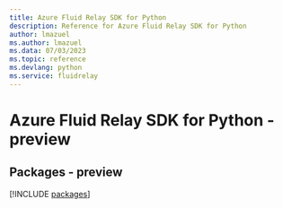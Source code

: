 ```yaml
---
title: Azure Fluid Relay SDK for Python
description: Reference for Azure Fluid Relay SDK for Python
author: lmazuel
ms.author: lmazuel
ms.data: 07/03/2023
ms.topic: reference
ms.devlang: python
ms.service: fluidrelay
---
```

# Azure Fluid Relay SDK for Python - preview
## Packages - preview
[!INCLUDE [packages](fluid-relay-index.md)]